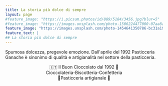 ```yaml
---
title: La storia più dolce di sempre
layout: page
#feature_image: "https://i.picsum.photos/id/889/5184/3456.jpg?blur=5"
#feature_image: "https://images.unsplash.com/photo-1506224477000-07aa8a76be20?ixlib=rb-1.2.1&auto=format&fit=crop&w=1500&q=80"
feature_image: "https://images.unsplash.com/photo-1454641350786-bc31a1997ba9?ixlib=rb-1.2.1&ixid=eyJhcHBfaWQiOjEyMDd9&auto=format&fit=crop&w=750&q=80"
feature_text: |  
## La storia più dolce di sempre
---
```


Spumosa dolcezza, pregevole emozione. Dall'aprile del 1992 Pasticceria Ganache è sinonimo di qualità e artigianalità nel settore della pasticceria.


<div align="center">🇮🇹 Il Buon Cioccolato dal 1992 🎂</div>

<div align="center">Cioccolateria-Biscotteria-Confetteria</div>

<div align="center">🍰Pasticceria artigianale 🍩</div>
